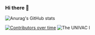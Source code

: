 ### Hi there 👋

![Anurag's GitHub stats](https://github-readme-stats.vercel.app/api?username=NPM2023&show_icons=true&theme=highcontrast)

[![Contributors over time](https://contributor-graph-api.apiseven.com/contributors-svg?chart=contributorOverTime&repo=Naereen/badges)](https://www.apiseven.com/en/contributor-graph?chart=contributorOverTime&repo=Naereen/badges)
![The UNIVAC I](https://img.freepik.com/vector-gratis/computadora-portatil-icono-isometrico-codigo-programa-desarrollo-software-aplicaciones-programacion-neon-oscuro_39422-971.jpg?w=740&t=st=1682699680~exp=1682700280~hmac=8a0f76a75081257268e24d553a0998a94589461e62733282010b82ab5013b1a1)










